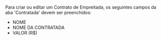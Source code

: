 Para criar ou editar um Contrato de Empreitada, os seguintes campos da aba 'Contratada' devem ser preenchidos:

* NOME
* NOME DA CONTRATADA
* VALOR (R$)